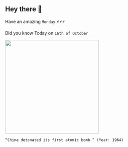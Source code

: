 ## Hey there 👋
Have an amazing `Monday` ⚡⚡⚡

Did you know Today on `16th of October`
 
 [<img src="https://upload.wikimedia.org/wikipedia/commons/b/b6/Zhou_Enlai_announced_the_success_of_China%27s_atomic_bomb_test.jpg" width="300" />](https://en.wikipedia.org/wiki/Project_596) 
 ```
“China detonated its first atomic bomb.” (Year: 1964)
```
